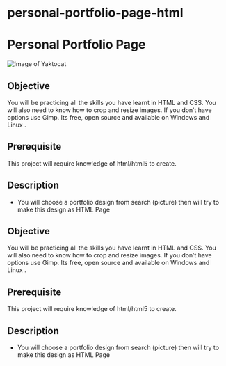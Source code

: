 # personal-portfolio-page-html
# Personal Portfolio Page 
 
![Image of Yaktocat](https://octodex.github.com/images/yaktocat.png)

## Objective

 You will be practicing all the skills you have learnt in HTML and CSS. You will also need to know how to crop and resize images. If you don’t have options use Gimp. Its free, open source and available on Windows and Linux .


## Prerequisite 

This project will require knowledge of html/html5 to create.


## Description 


- You will choose a portfolio design from search (picture) then will try to make this design as HTML Page 
 

## Objective

 You will be practicing all the skills you have learnt in HTML and CSS. You will also need to know how to crop and resize images. If you don’t have options use Gimp. Its free, open source and available on Windows and Linux .


## Prerequisite 

This project will require knowledge of html/html5 to create.


## Description 


- You will choose a portfolio design from search (picture) then will try to make this design as HTML Page 
 
